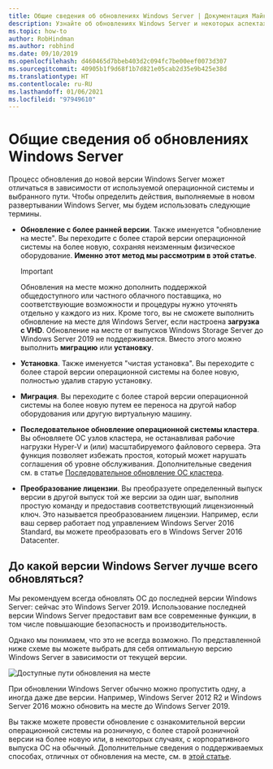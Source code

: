 ```yaml
---
title: Общие сведения об обновлениях Windows Server | Документация Майкрософт
description: Узнайте об обновлениях Windows Server и некоторых аспектах, которые нужно учитывать перед выполнением фактического обновления.
ms.topic: how-to
author: RobHindman
ms.author: robhind
ms.date: 09/10/2019
ms.openlocfilehash: d460465d7bbeb403d2c094fc7be00eef0073d307
ms.sourcegitcommit: 40905b1f9d68f1b7d821e05cab2d35e9b425e38d
ms.translationtype: HT
ms.contentlocale: ru-RU
ms.lasthandoff: 01/06/2021
ms.locfileid: "97949610"
---
```

# <a name="overview-of-windows-server-upgrades"></a>Общие сведения об обновлениях Windows Server

Процесс обновления до новой версии Windows Server может отличаться в зависимости от используемой операционной системы и выбранного пути. Чтобы определить действия, выполняемые в новом развертывании Windows Server, мы будем использовать следующие термины.

- **Обновление с более ранней версии**. Также именуется "обновление на месте". Вы переходите с более старой версии операционной системы на более новую, сохраняя неизменным физическое оборудование. **Именно этот метод мы рассмотрим в этой статье**.

    > [!Important]
    > Обновления на месте можно дополнить поддержкой общедоступного или частного облачного поставщика, но соответствующие возможности и процедуры нужно уточнять отдельно у каждого из них. Кроме того, вы не сможете выполнить обновление на месте для Windows Server, если настроена **загрузка с VHD**. Обновление на месте от выпусков Windows Storage Server до Windows Server 2019 не поддерживается. Вместо этого можно выполнить **миграцию** или **установку**.

- **Установка**. Также именуется "чистая установка". Вы переходите с более старой версии операционной системы на более новую, полностью удалив старую установку.

- **Миграция**. Вы переходите с более старой версии операционной системы на более новую путем ее переноса на другой набор оборудования или другую виртуальную машину.

- **Последовательное обновление операционной системы кластера**. Вы обновляете ОС узлов кластера, не останавливая рабочие нагрузки Hyper-V и (или) масштабируемого файлового сервера. Эта функция позволяет избежать простоя, который может нарушать соглашения об уровне обслуживания. Дополнительные сведения см. в статье [Последовательное обновление ОС кластера](../failover-clustering/cluster-operating-system-rolling-upgrade.md).

- **Преобразование лицензии**. Вы преобразуете определенный выпуск версии в другой выпуск той же версии за один шаг, выполнив простую команду и предоставив соответствующий лицензионный ключ. Это называется преобразованием лицензии. Например, если ваш сервер работает под управлением Windows Server 2016 Standard, вы можете преобразовать его в Windows Server 2016 Datacenter.

## <a name="which-version-of-windows-server-should-i-upgrade-to"></a>До какой версии Windows Server лучше всего обновляться?

Мы рекомендуем всегда обновлять ОС до последней версии Windows Server: сейчас это Windows Server 2019. Использование последней версии Windows Server предоставит вам все современные функции, в том числе повышающие безопасность и производительность.

Однако мы понимаем, что это не всегда возможно. По представленной ниже схеме вы можете выбрать для себя оптимальную версию Windows Server в зависимости от текущей версии.

![Доступные пути обновления на месте](media/upgrade-paths.png)

При обновлении Windows Server обычно можно пропустить одну, а иногда даже две версии. Например, Windows Server 2012 R2 и Windows Server 2016 можно обновить на месте до Windows Server 2019.

Вы также можете провести обновление с ознакомительной версии операционной системы на розничную, с более старой розничной версии на более новую или, в некоторых случаях, с корпоративного выпуска ОС на обычный. Дополнительные сведения о поддерживаемых способах, отличных от обновления на месте, см. в [этой статье](../get-started/supported-upgrade-paths.md).
